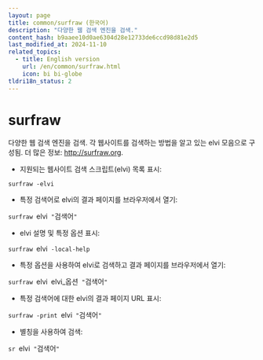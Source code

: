 ```yaml
---
layout: page
title: common/surfraw (한국어)
description: "다양한 웹 검색 엔진을 검색."
content_hash: b9aaee10d0ae6304d28e12733de6ccd98d81e2d5
last_modified_at: 2024-11-10
related_topics:
  - title: English version
    url: /en/common/surfraw.html
    icon: bi bi-globe
tldri18n_status: 2
---
```

# surfraw

다양한 웹 검색 엔진을 검색.
각 웹사이트를 검색하는 방법을 알고 있는 elvi 모음으로 구성됨.
더 많은 정보: <http://surfraw.org>.

- 지원되는 웹사이트 검색 스크립트(elvi) 목록 표시:

`surfraw -elvi`

- 특정 검색어로 elvi의 결과 페이지를 브라우저에서 열기:

`surfraw `<span class="tldr-var badge badge-pill bg-dark-lm bg-white-dm text-white-lm text-dark-dm font-weight-bold">elvi</span>` "`<span class="tldr-var badge badge-pill bg-dark-lm bg-white-dm text-white-lm text-dark-dm font-weight-bold">검색어</span>`"`

- elvi 설명 및 특정 옵션 표시:

`surfraw `<span class="tldr-var badge badge-pill bg-dark-lm bg-white-dm text-white-lm text-dark-dm font-weight-bold">elvi</span>` -local-help`

- 특정 옵션을 사용하여 elvi로 검색하고 결과 페이지를 브라우저에서 열기:

`surfraw `<span class="tldr-var badge badge-pill bg-dark-lm bg-white-dm text-white-lm text-dark-dm font-weight-bold">elvi</span>` `<span class="tldr-var badge badge-pill bg-dark-lm bg-white-dm text-white-lm text-dark-dm font-weight-bold">elvi_옵션</span>` "`<span class="tldr-var badge badge-pill bg-dark-lm bg-white-dm text-white-lm text-dark-dm font-weight-bold">검색어</span>`"`

- 특정 검색어에 대한 elvi의 결과 페이지 URL 표시:

`surfraw -print `<span class="tldr-var badge badge-pill bg-dark-lm bg-white-dm text-white-lm text-dark-dm font-weight-bold">elvi</span>` "`<span class="tldr-var badge badge-pill bg-dark-lm bg-white-dm text-white-lm text-dark-dm font-weight-bold">검색어</span>`"`

- 별칭을 사용하여 검색:

`sr `<span class="tldr-var badge badge-pill bg-dark-lm bg-white-dm text-white-lm text-dark-dm font-weight-bold">elvi</span>` "`<span class="tldr-var badge badge-pill bg-dark-lm bg-white-dm text-white-lm text-dark-dm font-weight-bold">검색어</span>`"`

